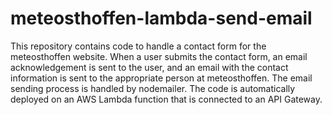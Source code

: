 # meteosthoffen-lambda-send-email

This repository contains code to handle a contact form for the meteosthoffen website. When a user submits the contact form, an email acknowledgement is sent to the user, and an email with the contact information is sent to the appropriate person at meteosthoffen. The email sending process is handled by nodemailer. The code is automatically deployed on an AWS Lambda function that is connected to an API Gateway.

